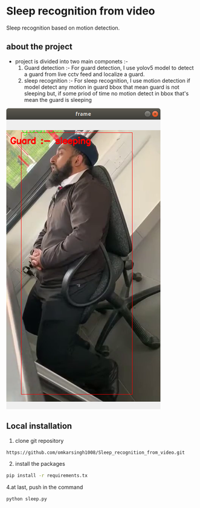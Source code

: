 # Sleep recognition from video
Sleep recognition based on motion detection.

## about the project

* project is divided into two main componets :- 
  1. Guard detection :- For guard detection, I use yolov5 model to detect a guard from live cctv feed and localize a guard. 
  2. sleep recognition :- For sleep recognition, I use motion detection if model detect any motion in guard bbox that mean guard is not sleeping but, if some priod of time no motion detect in bbox that's mean the guard is sleeping 

![alt text](https://github.com/omkarsingh1008/Sleep_recognition_from_video/blob/main/Screenshot%20from%202022-01-12%2015-43-02.png)


## Local installation
1. clone git repository
```bash
https://github.com/omkarsingh1008/Sleep_recognition_from_video.git
```
2. install the packages
```bash
pip install -r requirements.tx
```
4.at last, push in the command
```bash
python sleep.py
```

